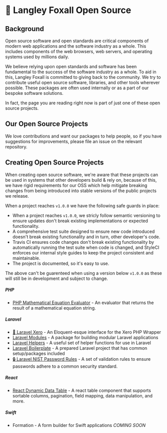 # 📖 Langley Foxall Open Source
## Background

Open source software and open standards are critical components of modern web applications and the software industry as a whole. This includes components of the web browsers, web servers, and operating systems used by millions daily.

We believe relying upon open standards and software has been fundamental to the success of the software industry as a whole. To aid in this, Langley Foxall is committed to giving back to the community. We try to contribute useful open source software, libraries, and other tools wherever possible. These packages are often used internally or as a part of our bespoke software solutions.

In fact, the page you are reading right now is part of just one of these open source projects.

## Our Open Source Projects

We love contributions and want our packages to help people, so if you have suggestions for improvements, please file
an issue on the relevant repository.

## Creating Open Source Projects

When creating open source software, we're aware that these projects can be used in systems that other developers build & rely on, because of this, we have rigid requirements for our OSS which help mitigate breaking changes from being introduced into stable versions of the public projects we release.

When a project reaches `v1.0.0` we have the following safe guards in place:

- When a project reaches `v1.0.0`, we stricly follow semantic versioning to ensure updates don't break existing implementations or expected functionality.
- A comprehensive test suite designed to ensure new code introduced doesn't break existing functionality and in turn, other developer's code.
- Travis CI ensures code changes don't break existing functionality by automatically running the test suite when code is changed, and StyleCI enforces our internal style guides to keep the project consistent and maintainable.
- The project is documented, so it's easy to use.

The above can't be guarenteed when using a version below `v1.0.0` as these will still be in development and subject to change.

##### PHP
* [PHP Mathematical Equation Evaluator](https://github.com/langleyfoxall/math_eval) - An evaluator that returns the 
result of a mathematical equation string.

##### Laravel
* [💸 Laravel Xero](https://github.com/langleyfoxall/xero-laravel) - An Eloquent-esque interface for the Xero PHP Wrapper
* [Laravel Modules](https://github.com/langleyfoxall/modules-laravel) - A package for building modular Laravel applications
* [Laravel Helpers](https://github.com/langleyfoxall/helpers-laravel) - A useful set of helper functions for use in Laravel
* [Laravel Boilerplate](https://github.com/langleyfoxall/laravel-boilerplate) - A prepared Laravel project that has 
common setup/packages included
* [🔒 Laravel NIST Password Rules](https://github.com/langleyfoxall/laravel-nist-password-rules) - A set of validation 
rules to ensure passwords adhere to a common security standard.

##### React
* [React Dynamic Data Table](https://github.com/langleyfoxall/react-dynamic-data-table) - A react table component that supports sortable columns, pagination, field mapping, data 
manipulation, and more.

##### Swift
* Formation - A form builder for Swift applications *COMING SOON*

